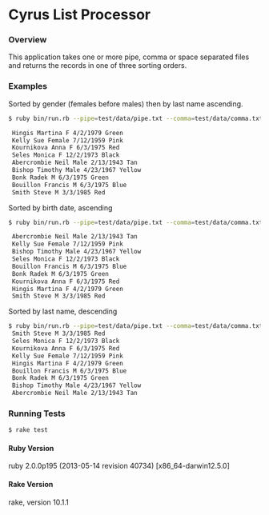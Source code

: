# Cyrus List Processor

### Overview

This application takes one or more pipe, comma or space separated files and 
returns the records in one of three sorting orders.

### Examples

Sorted by gender (females before males) then by last name ascending.

``` bash
$ ruby bin/run.rb --pipe=test/data/pipe.txt --comma=test/data/comma.txt --space=test/data/space.txt --output=1

 Hingis Martina F 4/2/1979 Green
 Kelly Sue Female 7/12/1959 Pink
 Kournikova Anna F 6/3/1975 Red
 Seles Monica F 12/2/1973 Black
 Abercrombie Neil Male 2/13/1943 Tan
 Bishop Timothy Male 4/23/1967 Yellow
 Bonk Radek M 6/3/1975 Green
 Bouillon Francis M 6/3/1975 Blue
 Smith Steve M 3/3/1985 Red
```

Sorted by birth date, ascending

``` bash
$ ruby bin/run.rb --pipe=test/data/pipe.txt --comma=test/data/comma.txt --space=test/data/space.txt --output=2

 Abercrombie Neil Male 2/13/1943 Tan
 Kelly Sue Female 7/12/1959 Pink
 Bishop Timothy Male 4/23/1967 Yellow
 Seles Monica F 12/2/1973 Black
 Bouillon Francis M 6/3/1975 Blue
 Bonk Radek M 6/3/1975 Green
 Kournikova Anna F 6/3/1975 Red
 Hingis Martina F 4/2/1979 Green
 Smith Steve M 3/3/1985 Red
```

Sorted by last name, descending

``` bash
$ ruby bin/run.rb --pipe=test/data/pipe.txt --comma=test/data/comma.txt --space=test/data/space.txt --output=3
 Smith Steve M 3/3/1985 Red
 Seles Monica F 12/2/1973 Black
 Kournikova Anna F 6/3/1975 Red
 Kelly Sue Female 7/12/1959 Pink
 Hingis Martina F 4/2/1979 Green
 Bouillon Francis M 6/3/1975 Blue
 Bonk Radek M 6/3/1975 Green
 Bishop Timothy Male 4/23/1967 Yellow
 Abercrombie Neil Male 2/13/1943 Tan
```

### Running Tests

``` bash
$ rake test
```

#### Ruby Version
ruby 2.0.0p195 (2013-05-14 revision 40734) [x86_64-darwin12.5.0]

#### Rake Version
rake, version 10.1.1
